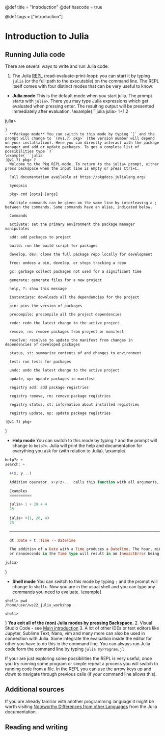 @def title = "Introduction"
@def hascode = true

@def tags = ["introduction"]

# Introduction to Julia 

## Running Julia code

There are several ways to write and run Julia code:

1. The Julia [REPL](https://docs.julialang.org/en/v1/stdlib/REPL/) (read-evaluate-print-loop): you can start it by typing `julia` (or the full path to the executable) on the command line. The REPL itself comes with four distinct modes that can be very useful to know:
- **Julia mode** This is the default mode when you start julia. The prompt starts with `julia>`. There you may type Julia expressions which get evaluated when pressing enter. The resulting output will be presented immediately after evaluation.
\example{```julia
julia> 1+1
2

julia> 
```
}
- **Package mode** You can switch to this mode by typing `]` and the prompt will change to `(@v1.7) pkg>` (the version number will depend on your installation). Here you can directly interact with the package manager and add or update packages. To get a complete list of possibilities type `?`
\example{```julia
(@v1.7) pkg> ?
  Welcome to the Pkg REPL-mode. To return to the julia> prompt, either press backspace when the input line is empty or press Ctrl+C.

  Full documentation available at https://pkgdocs.julialang.org/

  Synopsis

  pkg> cmd [opts] [args]

  Multiple commands can be given on the same line by interleaving a ; between the commands. Some commands have an alias, indicated below.

  Commands

  activate: set the primary environment the package manager manipulates

  add: add packages to project

  build: run the build script for packages

  develop, dev: clone the full package repo locally for development

  free: undoes a pin, develop, or stops tracking a repo

  gc: garbage collect packages not used for a significant time

  generate: generate files for a new project

  help, ?: show this message

  instantiate: downloads all the dependencies for the project

  pin: pins the version of packages

  precompile: precompile all the project dependencies

  redo: redo the latest change to the active project

  remove, rm: remove packages from project or manifest

  resolve: resolves to update the manifest from changes in dependencies of developed packages

  status, st: summarize contents of and changes to environment

  test: run tests for packages

  undo: undo the latest change to the active project

  update, up: update packages in manifest

  registry add: add package registries

  registry remove, rm: remove package registries

  registry status, st: information about installed registries

  registry update, up: update package registries

(@v1.7) pkg> 
```
}
- **Help mode** You can switch to this mode by typing `?` and the prompt will change to `help?>`. Julia will print the help and documentation for everything you ask for (with relation to Julia).
\example{
```julia
help?> +
search: +

  +(x, y...)

  Addition operator. x+y+z+... calls this function with all arguments, i.e. +(x, y, z, ...).

  Examples
  ≡≡≡≡≡≡≡≡≡≡

  julia> 1 + 20 + 4
  25
  
  julia> +(1, 20, 4)
  25

  ──────────────────────────────────────────────────────────────────────────────────────────────────────────────────────────────────────────────────────────────────────────────────────────────────────────────────────────────

  dt::Date + t::Time -> DateTime

  The addition of a Date with a Time produces a DateTime. The hour, minute, second, and millisecond parts of the Time are used along with the year, month, and day of the Date to create the new DateTime. Non-zero microseconds
  or nanoseconds in the Time type will result in an InexactError being thrown.

julia>
```
}
- **Shell mode** You can switch to this mode by typing `;` and the prompt will change to `shell>`. Now you are in the usual shell and you can type any commands you need to evaluate.
\example{
```
shell> pwd
/home/user/ws22_julia_workshop

shell>
```
}
**You exit all of the (non) Julia modes by pressing Backspace.**
2. Visual Studio Code - see [Main introduction](../../index.html#julia_and_vscode)
3. A lot of other IDEs or text editors like Jupyter, Sublime Text, Nano, vim and many more can also be used in connection with Julia. Some integrate the evaluation inside the editor for other you have to do this in the command line. You can always run Julia code form the command line by typing `julia myProgram.jl`

If your are just exploring some possibilities the REPL is very useful, once you try running some program or simple repeat a process you will switch to running code from a file. In the REPL you can use the arrow keys *up* and *down* to navigate through previous calls (if your command line allows this).

## Additional sources

If you are already familiar with another programming language it might be worth visiting [Noteworthy Differences from other Languages](https://docs.julialang.org/en/v1/manual/noteworthy-differences/) from the Julia documentation. 

## Reading and writing
